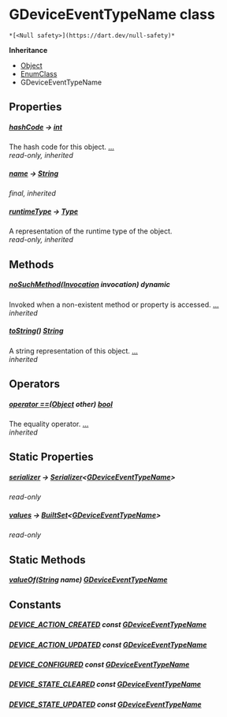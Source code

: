 


# GDeviceEventTypeName class






    *[<Null safety>](https://dart.dev/null-safety)*





**Inheritance**

- [Object](https://api.flutter.dev/flutter/dart-core/Object-class.html)
- [EnumClass](https://pub.dev/documentation/built_value/8.1.3/built_value/EnumClass-class.html)
- GDeviceEventTypeName







## Properties

##### [hashCode](https://api.flutter.dev/flutter/dart-core/Object/hashCode.html) &#8594; [int](https://api.flutter.dev/flutter/dart-core/int-class.html)



The hash code for this object. [...](https://api.flutter.dev/flutter/dart-core/Object/hashCode.html)  
_read-only, inherited_



##### [name](https://pub.dev/documentation/built_value/8.1.3/built_value/EnumClass/name.html) &#8594; [String](https://api.flutter.dev/flutter/dart-core/String-class.html)



   
_final, inherited_



##### [runtimeType](https://api.flutter.dev/flutter/dart-core/Object/runtimeType.html) &#8594; [Type](https://api.flutter.dev/flutter/dart-core/Type-class.html)



A representation of the runtime type of the object.   
_read-only, inherited_




## Methods

##### [noSuchMethod](https://api.flutter.dev/flutter/dart-core/Object/noSuchMethod.html)([Invocation](https://api.flutter.dev/flutter/dart-core/Invocation-class.html) invocation) dynamic



Invoked when a non-existent method or property is accessed. [...](https://api.flutter.dev/flutter/dart-core/Object/noSuchMethod.html)  
_inherited_



##### [toString](https://pub.dev/documentation/built_value/8.1.3/built_value/EnumClass/toString.html)() [String](https://api.flutter.dev/flutter/dart-core/String-class.html)



A string representation of this object. [...](https://pub.dev/documentation/built_value/8.1.3/built_value/EnumClass/toString.html)  
_inherited_




## Operators

##### [operator ==](https://api.flutter.dev/flutter/dart-core/Object/operator_equals.html)([Object](https://api.flutter.dev/flutter/dart-core/Object-class.html) other) [bool](https://api.flutter.dev/flutter/dart-core/bool-class.html)



The equality operator. [...](https://api.flutter.dev/flutter/dart-core/Object/operator_equals.html)  
_inherited_




## Static Properties

##### [serializer](../third_party_yonomi_graphql_schema_schema.docs.schema.gql/GDeviceEventTypeName/serializer.md) &#8594; [Serializer](https://pub.dev/documentation/built_value/8.1.3/serializer/Serializer-class.html)&lt;[GDeviceEventTypeName](../third_party_yonomi_graphql_schema_schema.docs.schema.gql/GDeviceEventTypeName-class.md)>



   
_read-only_



##### [values](../third_party_yonomi_graphql_schema_schema.docs.schema.gql/GDeviceEventTypeName/values.md) &#8594; [BuiltSet](https://pub.dev/documentation/built_collection/5.1.1/built_collection/BuiltSet-class.html)&lt;[GDeviceEventTypeName](../third_party_yonomi_graphql_schema_schema.docs.schema.gql/GDeviceEventTypeName-class.md)>



   
_read-only_




## Static Methods

##### [valueOf](../third_party_yonomi_graphql_schema_schema.docs.schema.gql/GDeviceEventTypeName/valueOf.md)([String](https://api.flutter.dev/flutter/dart-core/String-class.html) name) [GDeviceEventTypeName](../third_party_yonomi_graphql_schema_schema.docs.schema.gql/GDeviceEventTypeName-class.md)



   





## Constants

##### [DEVICE_ACTION_CREATED](../third_party_yonomi_graphql_schema_schema.docs.schema.gql/GDeviceEventTypeName/DEVICE_ACTION_CREATED-constant.md) const [GDeviceEventTypeName](../third_party_yonomi_graphql_schema_schema.docs.schema.gql/GDeviceEventTypeName-class.md)



   




##### [DEVICE_ACTION_UPDATED](../third_party_yonomi_graphql_schema_schema.docs.schema.gql/GDeviceEventTypeName/DEVICE_ACTION_UPDATED-constant.md) const [GDeviceEventTypeName](../third_party_yonomi_graphql_schema_schema.docs.schema.gql/GDeviceEventTypeName-class.md)



   




##### [DEVICE_CONFIGURED](../third_party_yonomi_graphql_schema_schema.docs.schema.gql/GDeviceEventTypeName/DEVICE_CONFIGURED-constant.md) const [GDeviceEventTypeName](../third_party_yonomi_graphql_schema_schema.docs.schema.gql/GDeviceEventTypeName-class.md)



   




##### [DEVICE_STATE_CLEARED](../third_party_yonomi_graphql_schema_schema.docs.schema.gql/GDeviceEventTypeName/DEVICE_STATE_CLEARED-constant.md) const [GDeviceEventTypeName](../third_party_yonomi_graphql_schema_schema.docs.schema.gql/GDeviceEventTypeName-class.md)



   




##### [DEVICE_STATE_UPDATED](../third_party_yonomi_graphql_schema_schema.docs.schema.gql/GDeviceEventTypeName/DEVICE_STATE_UPDATED-constant.md) const [GDeviceEventTypeName](../third_party_yonomi_graphql_schema_schema.docs.schema.gql/GDeviceEventTypeName-class.md)



   









